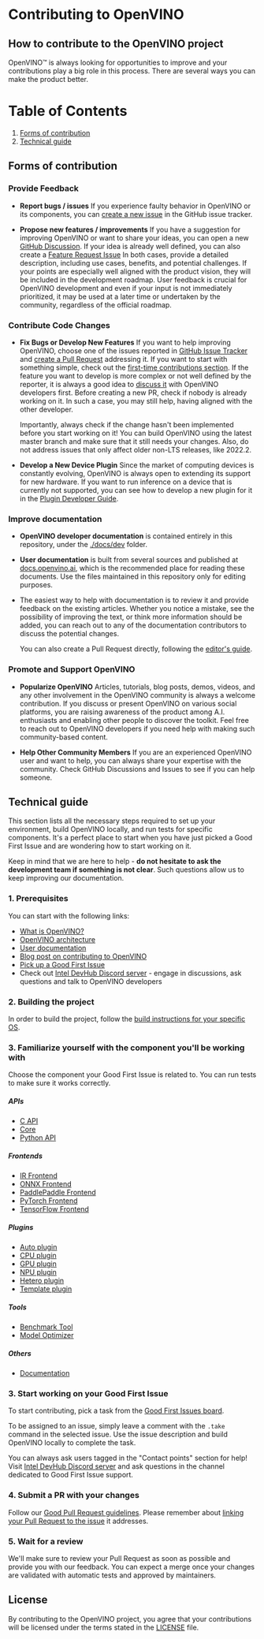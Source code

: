 # Contributing to OpenVINO

## How to contribute to the OpenVINO project

OpenVINO™ is always looking for opportunities to improve and your contributions
play a big role in this process. There are several ways you can make the
product better.

# Table of Contents
1. [Forms of contribution](#Forms-of-contribution)
2. [Technical guide](#Technical-guide)


## Forms of contribution

### Provide Feedback

   * **Report bugs / issues**
     If you experience faulty behavior in OpenVINO or its components, you can
     [create a new issue](https://github.com/openvinotoolkit/openvino/issues)
     in the GitHub issue tracker.

   * **Propose new features / improvements**
     If you have a suggestion for improving OpenVINO or want to share your ideas, you can open a new
     [GitHub Discussion](https://github.com/openvinotoolkit/openvino/discussions).
     If your idea is already well defined, you can also create a
     [Feature Request Issue](https://github.com/openvinotoolkit/openvino/issues/new?assignees=octocat&labels=enhancement%2Cfeature&projects=&template=feature_request.yml&title=%5BFeature+Request%5D%3A+)
     In both cases, provide a detailed description, including use cases, benefits, and potential challenges.
     If your points are especially well aligned with the product vision, they will be included in the
     development roadmap.
     User feedback is crucial for OpenVINO development and even if your input is not immediately prioritized,
     it may be used at a later time or undertaken by the community, regardless of the official roadmap.


### Contribute Code Changes

   * **Fix Bugs or Develop New Features**
     If you want to help improving OpenVINO, choose one of the issues reported in
     [GitHub Issue Tracker](https://github.com/openvinotoolkit/openvino/issues) and
     [create a Pull Request](./CONTRIBUTING_PR.md) addressing it. If you want to start with something simple,
     check out the [first-time contributions section](#3-start-working-on-your-good-first-issue).
     If the feature you want to develop is more complex or not well defined by the reporter,
     it is always a good idea to [discuss it](https://github.com/openvinotoolkit/openvino/discussions)
     with OpenVINO developers first. Before creating a new PR, check if nobody is already
     working on it. In such a case, you may still help, having aligned with the other developer.

     Importantly, always check if the change hasn't been implemented before you start working on it!
     You can build OpenVINO using the latest master branch and make sure that it still needs your
     changes. Also, do not address issues that only affect older non-LTS releases, like 2022.2.

   * **Develop a New Device Plugin**
     Since the market of computing devices is constantly evolving, OpenVINO is always open to extending
     its support for new hardware. If you want to run inference on a device that is currently not supported,
     you can see how to develop a new plugin for it in the
     [Plugin Developer Guide](https://docs.openvino.ai/canonical/openvino_docs_ie_plugin_dg_overview.html).


### Improve documentation

   * **OpenVINO developer documentation** is contained entirely in this repository, under the
     [./docs/dev](https://github.com/openvinotoolkit/openvino/tree/master/docs/dev) folder.

   * **User documentation** is built from several sources and published at
     [docs.openvino.ai](https://docs.openvino.ai/), which is the recommended place for reading
     these documents. Use the files maintained in this repository only for editing purposes.

   * The easiest way to help with documentation is to review it and provide feedback on the
     existing articles. Whether you notice a mistake, see the possibility of improving the text,
     or think more information should be added, you can reach out to any of the documentation
     contributors to discuss the potential changes.

     You can also create a Pull Request directly, following the [editor's guide](./CONTRIBUTING_DOCS.md).


### Promote and Support OpenVINO

   * **Popularize OpenVINO**
     Articles, tutorials, blog posts, demos, videos, and any other involvement
     in the OpenVINO community is always a welcome contribution. If you discuss
     or present OpenVINO on various social platforms, you are raising awareness
     of the product among A.I. enthusiasts and enabling other people to discover
     the toolkit. Feel free to reach out to OpenVINO developers if you need help
     with making such community-based content.

   * **Help Other Community Members**
     If you are an experienced OpenVINO user and want to help, you can always
     share your expertise with the community. Check GitHub Discussions and
     Issues to see if you can help someone.

## Technical guide

This section lists all the necessary steps required to set up your environment, build OpenVINO locally, and run tests for specific components. It's a perfect place to start when you have just picked a Good First Issue and are wondering how to start working on it.

Keep in mind that we are here to help - **do not hesitate to ask the development team if something is not clear**. Such questions allow us to keep improving our documentation.

### 1. Prerequisites

You can start with the following links:
- [What is OpenVINO?](https://github.com/openvinotoolkit/openvino#what-is-openvino-toolkit)
- [OpenVINO architecture](https://github.com/openvinotoolkit/openvino/blob/master/src/docs/architecture.md)
- [User documentation](https://docs.openvino.ai/)
- [Blog post on contributing to OpenVINO](https://medium.com/openvino-toolkit/how-to-contribute-to-an-ai-open-source-project-c741f48e009e)
- [Pick up a Good First Issue](https://github.com/orgs/openvinotoolkit/projects/3)
- Check out [Intel DevHub Discord server](https://discord.gg/7pVRxUwdWG) - engage in discussions, ask questions and talk to OpenVINO developers

### 2. Building the project

In order to build the project, follow the [build instructions for your specific OS](https://github.com/openvinotoolkit/openvino/blob/master/docs/dev/build.md).

### 3. Familiarize yourself with the component you'll be working with

Choose the component your Good First Issue is related to. You can run tests to make sure it works correctly.

##### APIs
- [C API](https://github.com/openvinotoolkit/openvino/tree/master/src/bindings/c)
- [Core](https://github.com/openvinotoolkit/openvino/tree/master/src/core)
- [Python API](https://github.com/openvinotoolkit/openvino/tree/master/src/bindings/python)

##### Frontends
- [IR Frontend](https://github.com/openvinotoolkit/openvino/tree/master/src/frontends/ir)
- [ONNX Frontend](https://github.com/openvinotoolkit/openvino/tree/master/src/frontends/onnx)
- [PaddlePaddle Frontend](https://github.com/openvinotoolkit/openvino/tree/master/src/frontends/paddle)
- [PyTorch Frontend](https://github.com/openvinotoolkit/openvino/tree/master/src/frontends/pytorch)
- [TensorFlow Frontend](https://github.com/openvinotoolkit/openvino/tree/master/src/frontends/tensorflow)

##### Plugins
- [Auto plugin](https://github.com/openvinotoolkit/openvino/blob/master/src/plugins/auto)
- [CPU plugin](https://github.com/openvinotoolkit/openvino/blob/master/src/plugins/intel_cpu)
- [GPU plugin](https://github.com/openvinotoolkit/openvino/blob/master/src/plugins/intel_gpu)
- [NPU plugin](https://github.com/openvinotoolkit/openvino/blob/master/src/plugins/intel_npu)
- [Hetero plugin](https://github.com/openvinotoolkit/openvino/blob/master/src/plugins/hetero)
- [Template plugin](https://github.com/openvinotoolkit/openvino/tree/master/src/plugins/template)

##### Tools
- [Benchmark Tool](https://github.com/openvinotoolkit/openvino/tree/master/tools/benchmark_tool)
- [Model Optimizer](https://github.com/openvinotoolkit/openvino/tree/master/tools/mo)

##### Others
- [Documentation](https://github.com/openvinotoolkit/openvino/blob/master/CONTRIBUTING_DOCS.md)

### 3. Start working on your Good First Issue

To start contributing, pick a task from the [Good First Issues board](https://github.com/orgs/openvinotoolkit/projects/3).

To be assigned to an issue, simply leave a comment with the `.take` command in the selected issue.
Use the issue description and build OpenVINO locally to complete the task.

You can always ask users tagged in the "Contact points" section for help!
Visit [Intel DevHub Discord server](https://discord.gg/7pVRxUwdWG) and ask
questions in the channel dedicated to Good First Issue support.

### 4. Submit a PR with your changes

Follow our [Good Pull Request guidelines](https://github.com/openvinotoolkit/openvino/blob/master/CONTRIBUTING_PR.md). Please remember about [linking your Pull Request to the issue](https://docs.github.com/en/issues/tracking-your-work-with-issues/linking-a-pull-request-to-an-issue#manually-linking-a-pull-request-to-an-issue-using-the-pull-request-sidebar) it addresses.

### 5. Wait for a review

We'll make sure to review your Pull Request as soon as possible and provide you with our feedback. You can expect a merge once your changes are validated with automatic tests and approved by maintainers.

## License

By contributing to the OpenVINO project, you agree that your contributions will be
licensed under the terms stated in the [LICENSE](./LICENSE) file.
